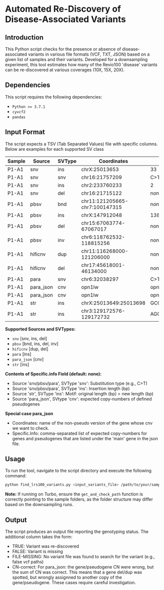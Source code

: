 
# Automated Re-Discovery of Disease-Associated Variants

## Introduction
This Python script checks for the presence or absence of disease-associated variants in various file formats (VCF, TXT, JSON) based on a given list of samples and their variants. Developed for a downsampling experiment, this tool estimates how many of the Revio100 'disease' variants can be re-discovered at various coverages (10X, 15X, 20X).

## Dependencies
This script requires the following dependencies:

- `Python >= 3.7.1`
- `cyvcf2`
- `pandas`


## Input Format

The script expects a TSV (Tab Separated Values) file with specific columns. Below are examples for each supported SV class

| Sample | Source | SVType | Coordinates | Specific Info |
|--------|--------|--------|-------------|---------------|
| P1-A1  | snv    | ins    | chrX:25013653 | 33 |
| P1-A1  | snv    | snv    | chr16:21757209 | C>T |
| P1-A1  | snv    | ins    | chr2:233760233 | 2 |
| P1-A1  | snv    | del    | chr16:21715122 | none |
| P1-A1  | pbsv   | bnd    | chr11:121205665-chr7:100147315 | none |
| P1-A1  | pbsv   | ins    | chrX:147912048 | 138 |
| P1-A1  | pbsv   | del    | chr15:67063774-67067017 | none |
| P1-A1  | pbsv   | inv    | chr6:118762532-118815256 | none |
| P1-A1  | hificnv| dup    | chr11:116268000-121206000 | none |
| P1-A1  | hificnv| del    | chr17:45618001-46134000 | none |
| P1-A1  | para   | snv    | chr6:32038297 | C>T |
| P1-A1  | para_json | cnv  | opn1lw | opn1lw:0 |
| P1-A1  | para_json | cnv  | opn1lw | opn1lw:1,opn1mw:2 |
| P1-A1  | str    | ins    | chrX:25013649:25013698 | GCC:49>82 |
| P1-A1  | str    | ins    | chr3:129172576-129172732 | AGGC:156>12726 |

**Supported Sources and SVTypes:**
- `snv` [snv, ins, del]
- `pbsv` [bnd, ins, del, inv]
- `hificnv` [dup, del]
- `para` [ins]
- `para_json` [cnv]
- `str` [ins]

**Contents of Specific.info Field (default: none):**
- Source 'snv/pbsv/para', SVType 'snv': Substitution type (e.g., C>T)
- Source 'snv/pbsv/para', SVType 'ins': Insertion length (bp)
- Source 'str', SVType 'ins': Motif: original length (bp) > new length (bp)
- Source 'para_json', SVtype 'cnv': expected copy-numbers of defined pseudogenes

**Special case para_json**

- Coordinates: name of the non-pseudo version of the gene whose cnv we want to check. 
- Specific.Info: comma-separated list of expected copy-numbers for genes and pseudogenes that are listed under the 'main' gene in the json file. 

## Usage
To run the tool, navigate to the script directory and execute the following command:

```bash
python find_lrs100_variants.py <input_variants_file> /path/to/your/samplefolders/ <output_file>
```

**Note:** If running on Turbo, ensure the `get_and_check_path` function is correctly pointing to the sample folders, as the folder structure may differ based on the downsampling runs.

## Output
The script produces an output file reporting the genotyping status. The additional column takes the form: 

- TRUE: Variant was re-discovered
- FALSE: Variant is missing
- FILE-MISSING: No variant file was found to search for the variant (e.g., false vcf paths)
- CN-correct: For para_json: the gene/pseudogene CN were wrong, but the sum of CN was correct. This means that a gene del/dup was spotted, but wrongly assignned to another copy of the gene/pseudogene. These cases require careful investigation. 

